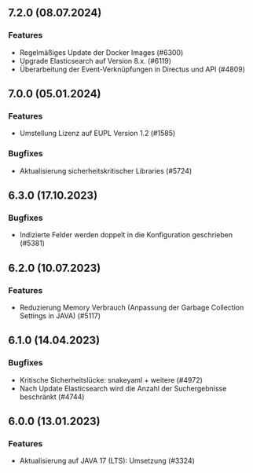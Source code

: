 
## 7.2.0 (08.07.2024)

### Features

* Regelmäßiges Update der Docker Images (#6300)
* Upgrade Elasticsearch auf Version 8.x. (#6119)
* Überarbeitung der Event-Verknüpfungen in Directus und API (#4809)

    
## 7.0.0 (05.01.2024)

### Features

* Umstellung Lizenz auf EUPL Version 1.2 (#1585)

### Bugfixes

* Aktualisierung sicherheitskritischer Libraries (#5724)
    
## 6.3.0 (17.10.2023)


### Bugfixes

* Indizierte Felder werden doppelt in die Konfiguration geschrieben  (#5381)
    
## 6.2.0 (10.07.2023)

### Features

* Reduzierung Memory Verbrauch (Anpassung der Garbage Collection Settings in JAVA) (#5117)




    
## 6.1.0 (14.04.2023)





### Bugfixes

* Kritische Sicherheitslücke: snakeyaml + weitere  (#4972)
* Nach Update Elasticsearch wird die Anzahl der Suchergebnisse beschränkt  (#4744)
    
## 6.0.0 (13.01.2023)

### Features

* Aktualisierung auf JAVA 17 (LTS): Umsetzung (#3324)




    
